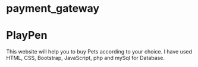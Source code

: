 # payment_gateway
# PlayPen
This website will help you to buy Pets according to your choice. I have used HTML, CSS, Bootstrap, JavaScript, php and mySql for Database.
